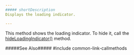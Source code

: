 ```yaml
---
##### shortDescription
Displays the loading indicator.

---
```

This method shows the loading indicator. To hide it, call the [hideLoadingIndicator()](/api-reference/20%20Data%20Visualization%20Widgets/BaseWidget/3%20Methods/hideLoadingIndicator().md '{basewidgetpath}/Methods#hideLoadingIndicator') method.

#####See Also#####
#include common-link-callmethods